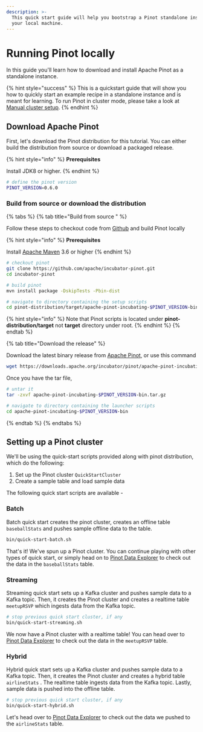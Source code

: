 ```yaml
---
description: >-
  This quick start guide will help you bootstrap a Pinot standalone instance on
  your local machine.
---
```


# Running Pinot locally

In this guide you'll learn how to download and install Apache Pinot as a standalone instance.

{% hint style="success" %}
This is a quickstart guide that will show you how to quickly start an example recipe in a standalone instance and is meant for learning. To run Pinot in cluster mode, please take a look at [Manual cluster setup](advanced-pinot-setup.md).
{% endhint %}

## Download Apache Pinot

First, let's download the Pinot distribution for this tutorial. You can either build the distribution from source or download a packaged release.

{% hint style="info" %}
 **Prerequisites** 

Install JDK8 or higher.
{% endhint %}

```bash
# define the pinot version 
PINOT_VERSION=0.6.0
```

### Build from source or download the distribution

{% tabs %}
{% tab title="Build from source " %}


Follow these steps to checkout code from [Github](https://github.com/apache/incubator-pinot) and build Pinot locally

{% hint style="info" %}
 **Prerequisites** 

Install [Apache Maven](https://maven.apache.org/install.html) 3.6 or higher
{% endhint %}

```bash
# checkout pinot
git clone https://github.com/apache/incubator-pinot.git
cd incubator-pinot

# build pinot
mvn install package -DskipTests -Pbin-dist

# navigate to directory containing the setup scripts
cd pinot-distribution/target/apache-pinot-incubating-$PINOT_VERSION-bin/apache-pinot-incubating-$PINOT_VERSION-bin
```

{% hint style="info" %}
Note that Pinot scripts is located under **pinot-distribution/target** not **target** directory under root.
{% endhint %}
{% endtab %}

{% tab title="Download the release" %}


Download the latest binary release from [Apache Pinot](https://pinot.apache.org/download/), or use this command 

```bash
wget https://downloads.apache.org/incubator/pinot/apache-pinot-incubating-$PINOT_VERSION/apache-pinot-incubating-$PINOT_VERSION-bin.tar.gz
```

Once you have the tar file,

```bash
# untar it
tar -zxvf apache-pinot-incubating-$PINOT_VERSION-bin.tar.gz

# navigate to directory containing the launcher scripts
cd apache-pinot-incubating-$PINOT_VERSION-bin
```
{% endtab %}
{% endtabs %}

## Setting up a Pinot cluster

We'll be using the quick-start scripts provided along with pinot distribution, which do the following:

1. Set up the Pinot cluster `QuickStartCluster`
2. Create a sample table and load sample data

The following quick start scripts are available -

### Batch

Batch quick start creates the pinot cluster, creates an offline table `baseballStats` and pushes sample offline data to the table.

```bash
bin/quick-start-batch.sh
```

That's it! We've spun up a Pinot cluster. You can continue playing with other types of quick start, or simply head on to [Pinot Data Explorer](../components/exploring-pinot.md) to check out the data in the `baseballStats` table.

### Streaming

Streaming quick start sets up a Kafka cluster and pushes sample data to a Kafka topic. Then, it creates the Pinot cluster and creates a realtime table `meetupRSVP` which ingests data from the Kafka topic.

```bash
# stop previous quick start cluster, if any
bin/quick-start-streaming.sh
```

We now have a Pinot cluster with a realtime table! You can head over to  [Pinot Data Explorer](../components/exploring-pinot.md) to check out the data in the `meetupRSVP` table.

### Hybrid

Hybrid quick start sets up a Kafka cluster and pushes sample data to a Kafka topic. Then, it creates the Pinot cluster and creates a hybrid table `airlineStats` . The realtime table ingests data from the Kafka topic. Lastly, sample data is pushed into the offline table.

```bash
# stop previous quick start cluster, if any
bin/quick-start-hybrid.sh
```

Let's head over to [Pinot Data Explorer](../components/exploring-pinot.md) to check out the data we pushed to the `airlineStats` table.

